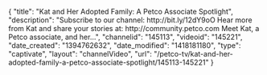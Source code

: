 {
    "title": "Kat and Her Adopted Family: A Petco Associate Spotlight",
    "description": "Subscribe to our channel: http:\/\/bit.ly\/12dY9oO Hear more from Kat and share your stories at: http:\/\/community.petco.com Meet Kat, a Petco associate, and her...",
    "channelid": "145113",
    "videoid": "145221",
    "date_created": "1394762632",
    "date_modified": "1418181180",
    "type": "captivate",
    "layout": "channelVideo",
    "url": "\/petco-tv\/kat-and-her-adopted-family-a-petco-associate-spotlight\/145113-145221"
}
